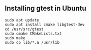 ## Installing gtest in Ubuntu

```
sudo apt update
sudo apt install cmake libgtest-dev
cd /usr/src/gtest
sudo cmake CMakeLists.txt
sudo make
sudo cp lib/*.a /usr/lib
```